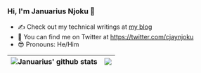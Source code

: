 ### Hi, I'm Januarius Njoku 👋

- ✍️ Check out my technical writings at [my blog](https://code-maze.com/author/njokujennaro/)
- 🐤 You can find me on Twitter at https://twitter.com/cjaynjoku
- :sunglasses: Pronouns: He/Him

| <img align="center" src="https://github-readme-stats.vercel.app/api?username=cjaynjoku&show_icons=true&include_all_commits=true&theme=buefy&hide_border=true" alt="Januarius' github stats" /> | <img align="center" src="https://github-readme-stats.vercel.app/api/top-langs/?username=cjaynjoku&layout=compact&theme=buefy&hide_border=true" /> |
| ------------- | ------------- |
